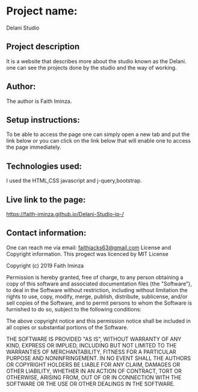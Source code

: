 # Project name:
Delani Studio
## Project description
It is a website that describes more about the studio known as the Delani. one can see the projects done by the studio and the way of working.
## Author:
The author is Faith Iminza.
## Setup instructions:
To be able to access the page one can simply open a new tab and put the link below or you can click on the link below that will enable one to access the page immediately.
## Technologies used:
I used the HTML,CSS javascript and j-query,bootstrap.
## Live link to the page:
https://faith-iminza.github.io/Delani-Studio-ip-/
## Contact information:
One can reach me via email: faithjacks63@gmail.com
License and Copyright information.
This progect was licenced by MIT License

Copyright (c) 2019 Faith Iminza

Permission is hereby granted, free of charge, to any person obtaining a copy
of this software and associated documentation files (the "Software"), to deal
in the Software without restriction, including without limitation the rights
to use, copy, modify, merge, publish, distribute, sublicense, and/or sell
copies of the Software, and to permit persons to whom the Software is
furnished to do so, subject to the following conditions:

The above copyright notice and this permission notice shall be included in all
copies or substantial portions of the Software.

THE SOFTWARE IS PROVIDED "AS IS", WITHOUT WARRANTY OF ANY KIND, EXPRESS OR
IMPLIED, INCLUDING BUT NOT LIMITED TO THE WARRANTIES OF MERCHANTABILITY,
FITNESS FOR A PARTICULAR PURPOSE AND NONINFRINGEMENT. IN NO EVENT SHALL THE
AUTHORS OR COPYRIGHT HOLDERS BE LIABLE FOR ANY CLAIM, DAMAGES OR OTHER
LIABILITY, WHETHER IN AN ACTION OF CONTRACT, TORT OR OTHERWISE, ARISING FROM,
OUT OF OR IN CONNECTION WITH THE SOFTWARE OR THE USE OR OTHER DEALINGS IN THE
SOFTWARE.
